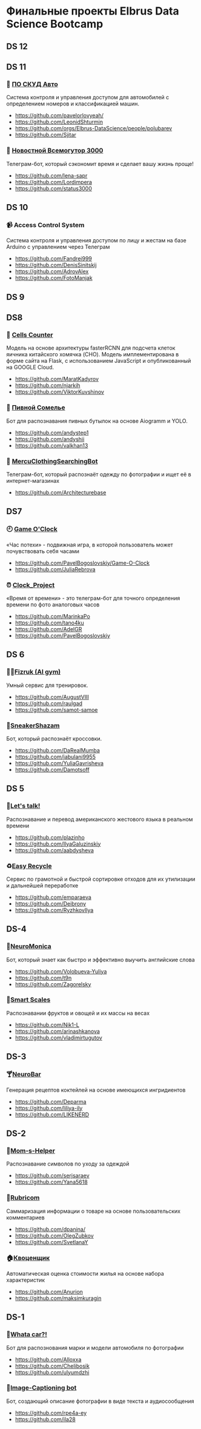 # Финальные проекты Elbrus Data Science Bootcamp

## DS 12

## DS 11

### 🚗 [ПО СКУД Авто](https://github.com/pavelorlovyeah/SKUD_Avto)

Система контроля и управления доступом для автомобилей с определением номеров и классификацией машин.

* https://github.com/pavelorlovyeah/
* https://github.com/LeonidShturmin
* https://github.com/orgs/Elbrus-DataScience/people/polubarev
* https://github.com/Sjitar

### 🤖 [Новостной Всемогутор 3000](https://github.com/lena-sapr/final_project)

Телеграм-бот, который сэкономит время и сделает вашу жизнь проще!

*  https://github.com/lena-sapr
*  https://github.com/Lordimpera
*  https://github.com/status3000


## DS 10 

### 📹 Access Control System

Система контроля и управления доступом по лицу и жестам на базе Arduino с управлением через Телеграм

* https://github.com/Fandrei999
* https://github.com/DenisSinitskij
* https://github.com/AdrovAlex
* https://github.com/FotoManjak

## DS 9

 

## DS8

### 🦠 [Cells Counter](https://github.com/ViktorKuvshinov/Cells_counter_fRCNN)

Mодель на основе архитектуры fasterRCNN для подсчета клеток яичника китайского хомячка (CHO). Модель  имплементирована в форме сайта на Flask, с использованием JavaScript и опубликованный на GOOGLE Cloud.

* https://github.com/MaratKadyrov
* https://github.com/njarkih
* https://github.com/ViktorKuvshinov

### 🍺 [Пивной Сомелье](https://github.com/andystep1/BeerAdvisor)

Бот для распознавания пивных бутылок на основе Aiogramm и YOLO.

* https://github.com/andystep1
* https://github.com/andyshii
* https://github.com/valkhan13

### 👕 [MercuClothingSearchingBot](https://github.com/Architecturebase/MercuClothingSearchingBot)

Телеграм-бот, который распознаёт одежду по фотографии и ищет её в интернет-магазинах

* https://github.com/Architecturebase

## DS7

### 🕘 [Game O'Clock](https://github.com/PavelBogoslovskiy/Game-O-Clock)
«Час потехи» - подвижная игра, в которой пользователь может почувствовать себя часами

- https://github.com/PavelBogoslovskiy/Game-O-Clock
- https://github.com/JuliaRebrova

### ⏰ [Clock_Project](https://github.com/PavelBogoslovskiy/Time_detector)

«Время от времени» - это телеграм-бот для точного определения времени по фото аналоговых часов

 - https://github.com/MarinkaPo
 - https://github.com/tano4ku
 - https://github.com/AdelGR
 - https://github.com/PavelBogoslovskiy


<!-- 
### 📈 STrade.AI 

STradAI - сервис по агрегации информации об акциях и прогнозировании их цен.

- https://github.com/alex-badin
- https://github.com/AlimAlb
-->

## DS 6
### 🏃‍♂️[Fizruk (AI gym)](https://github.com/raulgad/AIgym)  

Умный сервис для тренировок.

- https://github.com/AugustVIII
- https://github.com/raulgad
- https://github.com/samot-samoe

### 👟[SneakerShazam](https://github.com/DaRealMumba/SneakerShazam)  

Бот, который распознаёт кросcовки.

- https://github.com/DaRealMumba
- https://github.com/jabulani9955
- https://github.com/YuliaGavrisheva
- https://github.com/Damotsoff

## DS 5
### 🤏[Let's talk!](https://github.com/plazinho/Lets_talk)  

Распознавание и перевод американского жестового языка в реальном времени
 
- https://github.com/plazinho
- https://github.com/IlyaGaluzinskiy
- https://github.com/aabdysheva

### ♻️[Easy Recycle](https://github.com/emparaeva/Easy-Recycle)

Сервис по грамотной и быстрой сортировке отходов для их утилизации и дальнейшей переработке

- https://github.com/emparaeva
- https://github.com/Deibrony
- https://github.com/RyzhkovIlya

## DS-4
### 📍[NeuroMonica](https://github.com/Volobueva-Yuliya/NeuroMonika_telegram_bot)

Бот, который знает как быстро и эффективно выучить английские слова

- https://github.com/Volobueva-Yuliya
- https://github.com/t9n
- https://github.com/Zagorelsky

### 🍅[Smart Scales](https://github.com/arinashkanova/Smart-Scales) 

Распознавании фруктов и овощей и их массы на весах

- https://github.com/Nik1-L
- https://github.com/arinashkanova
- https://github.com/vladimirtugutov

## DS-3
### 🍸[NeuroBar](https://github.com/liliya-ily/recipe_cocktails)

Генерация рецептов коктейлей на основе имеющихся ингридиентов

- https://github.com/Deparma
- https://github.com/liliya-ily
- https://github.com/LIKENERD


## DS-2
### 🧺[Mom-s-Helper](https://github.com/serjsaraev/mom-s-helper)

Распознавание символов по уходу за одеждой

- https://github.com/serjsaraev
- https://github.com/Yana5618

### 💬[Rubricom](https://github.com/dpanina/Rubricom)

Саммаризация информации о товаре на основе пользовательских комментариев

- https://github.com/dpanina/
- https://github.com/OlegZubkov
- https://github.com/SvetlanaY

### 🏠[Квоценщик](https://github.com/maksimkuragin/Kvocenshik)

Автоматическая оценка стоимости жилья на основе набора характеристик

- https://github.com/Anurion
- https://github.com/maksimkuragin


## DS-1
### 🚗[Whata car?!](https://github.com/ulyumdzhi/whatacar_bot)

Бот для распознования марки и модели автомобиля по фотографии

- https://github.com/Alloxxa
- https://github.com/Chelibosik
- https://github.com/ulyumdzhi

### 📸[Image-Captioning bot](https://github.com/ila28/Image-Captioning-Telegram-Bot)

Бот, создающий описание фотографии в виде текста и аудиосообщения

- https://github.com/rpe4a-ey
- https://github.com/ila28
